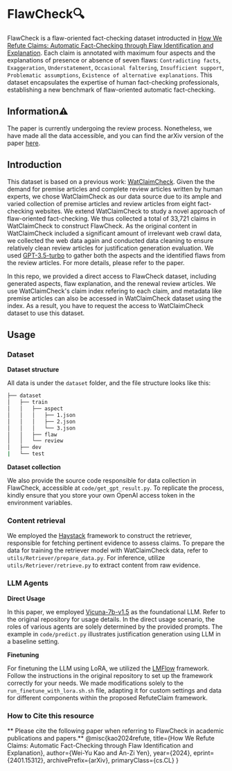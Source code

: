 # FlawCheck🔍
FlawCheck is a flaw-oriented fact-checking dataset introducted in [How We Refute Claims: Automatic Fact-Checking through Flaw Identification and Explanation](https://arxiv.org/abs/2401.15312).
Each claim is annotated with maximum four aspects and the explanations of presence or absence of seven flaws: ``Contradicting facts``, ``Exaggeration``, ``Understatement``, ``Occasional faltering``, ``Insufficient support``, ``Problematic assumptions``, ``Existence of alternative explanations``.
This dataset encapsulates the expertise of human fact-checking professionals, establishing a new benchmark of flaw-oriented automatic fact-checking. 

## Information⚠️
The paper is currently undergoing the review process. 
Nonetheless, we have made all the data accessible, and you can find the arXiv version of the paper [here]().

## Introduction
This dataset is based on a previous work: [WatClaimCheck](https://github.com/nxii/WatClaimCheck).
Given the the demand for premise articles and complete review articles written by human experts, we chose WatClaimCheck as our data source due to its ample and varied collection of premise articles and review articles from eight fact-checking websites. 
We extend WatClaimCheck to study a novel approach of flaw-oriented fact-checking.
We thus collected a total of 33,721 claims in WatClaimCheck to construct FlawCheck.
As the original content in WatClaimCheck included a significant amount of irrelevant web crawl data, we collected the web data again and conducted data cleaning to ensure relatively clean review articles for justification generation evaluation.
We used [GPT-3.5-turbo](https://platform.openai.com/docs/models/gpt-3-5) to gather both the aspects and the identified flaws from the review articles.
For more details, please refer to the paper.

In this repo, we provided a direct access to FlawCheck dataset, including generated aspects, flaw explanation, and the renewal review articles.
We use WatClaimCheck's claim index refering to each claim, and metadata like premise articles can also be accessed in WatClaimCheck dataset using the index.
As a result, you have to request the access to WatClaimCheck dataset to use this dataset.

## Usage

### Dataset

**Dataset structure** 

All data is under the ``dataset`` folder, and the file structure looks like this:
```bash
├── dataset
│   ├── train
│   │   ├── aspect
│   │   │   ├── 1.json
│   │   │   ├── 2.json
│   │   │   └── 3.json
│   │   ├── flaw
│   │   └── review
│   ├── dev
|   └── test
```

**Dataset collection** 

We also provide the source code responsible for data collection in FlawCheck, accessible at ``code/get_gpt_result.py``. 
To replicate the process, kindly ensure that you store your own OpenAI access token in the environment variables.

### Content retrieval

We employed the [Haystack](https://haystack.deepset.ai/) framework to construct the retriever, responsible for fetching pertinent evidence to assess claims. 
To prepare the data for training the retriever model with WatClaimCheck data, refer to ``utils/Retriever/prepare_data.py``. 
For inference, utilize ``utils/Retriever/retrieve.py`` to extract content from raw evidence.

### LLM Agents

**Direct Usage**

In this paper, we employed [Vicuna-7b-v1.5](https://github.com/lm-sys/FastChat) as the foundational LLM. 
Refer to the original repository for usage details. 
In the direct usage scenario, the roles of various agents are solely determined by the provided prompts.
The example in ``code/predict.py`` illustrates justification generation using LLM in a baseline setting.

**Finetuning**

For finetuning the LLM using LoRA, we utilized the [LMFlow](https://github.com/OptimalScale/LMFlow) framework. 
Follow the instructions in the original repository to set up the framework correctly for your needs.
We made modifications solely to the ``run_finetune_with_lora.sh.sh`` file, adapting it for custom settings and data for different components within the proposed RefuteClaim framework.

### How to Cite this resource

** Please cite the following paper when referring to FlawCheck in academic publications and papers.**
@misc{kao2024refute,
      title={How We Refute Claims: Automatic Fact-Checking through Flaw Identification and Explanation}, 
      author={Wei-Yu Kao and An-Zi Yen},
      year={2024},
      eprint={2401.15312},
      archivePrefix={arXiv},
      primaryClass={cs.CL}
}

